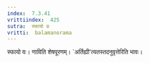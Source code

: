 ```yaml
---
index:  7.3.41
vrittiindex:  425
sutra:  स्फायो वः
vritti:  balamanorama 
---
```


स्फायो वः। णाविति शेषपूरणम्। `अर्तिह्यी'त्यतस्तदनुवृत्तेरिति भावः। 

